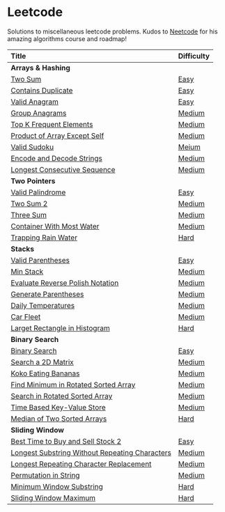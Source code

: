 # Leetcode

Solutions to miscellaneous leetcode problems. Kudos to [Neetcode](https://neetcode.io) for his amazing algorithms course and roadmap!


| Title | Difficulty |
| :------------------- | :--------- |
| **Arrays & Hashing** |
| [Two Sum](two-sum) | [Easy](https://leetcode.com/problems/two-sum/) |
| [Contains Duplicate](contains-duplicate) | [Easy](https://leetcode.com/problems/contains-duplicate/) |
| [Valid Anagram](valid-anagram) | [Easy](https://leetcode.com/problems/valid-anagram/) |
| [Group Anagrams](group-anagrams) | [Medium](https://leetcode.com/problems/group-anagrams/) |
| [Top K Frequent Elements](top-k-frequent-elements) | [Medium](https://leetcode.com/problems/top-k-frequent-elements/) |
| [Product of Array Except Self](product-of-array-except-self) | [Medium](https://leetcode.com/problems/product-of-array-except-self/) |
| [Valid Sudoku](valid-sudoku) | [Meium](https://leetcode.com/problems/valid-sudoku/) |
| [Encode and Decode Strings](encode-and-decode-strings) | [Medium](https://leetcode.com/problems/encode-and-decode-strings/) |
| [Longest Consecutive Sequence](longest-consecutive-sequence) | [Medium](https://leetcode.com/problems/longest-consecutive-sequence/) |
| **Two Pointers** |
| [Valid Palindrome](valid-palindrome) | [Easy](https://leetcode.com/problems/valid-palindrome/) |
| [Two Sum 2](two-sum-2) | [Medium](https://leetcode.com/problems/two-sum-ii-input-array-is-sorted/) |
| [Three Sum](three-sum) | [Medium](https://leetcode.com/problems/3sum/) |
| [Container With Most Water](container-with-most-water) | [Medium](https://leetcode.com/problems/container-with-most-water/) |
| [Trapping Rain Water](trapping-rain-water) | [Hard](https://leetcode.com/problems/trapping-rain-water/) |
| **Stacks** |
| [Valid Parentheses](valid-parentheses) | [Easy](https://leetcode.com/problems/valid-parentheses/) |
| [Min Stack](min-stack) | [Medium](https://leetcode.com/problems/min-stack/) |
| [Evaluate Reverse Polish Notation](evaluate-reverse-polish-notation) | [Medium](https://leetcode.com/problems/evaluate-reverse-polish-notation/) |
| [Generate Parentheses](generate-parentheses) | [Medium](https://leetcode.com/problems/generate-parentheses/) |
| [Daily Temperatures](daily-temperatures) | [Medium](https://leetcode.com/problems/daily-temperatures/) |
| [Car Fleet](car-fleet) | [Medium](https://leetcode.com/problems/car-fleet/) |
| [Larget Rectangle in Histogram](largest-rectangle-in-histogram) | [Hard](https://leetcode.com/problems/largest-rectangle-in-histogram/) |
| **Binary Search** |
| [Binary Search](binary-search) | [Easy](https://leetcode.com/problems/binary-search/) |
| [Search a 2D Matrix](search-a-2d-matrix) | [Medium](https://leetcode.com/problems/search-a-2d-matrix/) |
| [Koko Eating Bananas](koko-eating-bananas) | [Medium](https://leetcode.com/problems/koko-eating-bananas/) |
| [Find Minimum in Rotated Sorted Array](find-minimum-in-rotated-sorted-array) | [Medium](https://leetcode.com/problems/find-minimum-in-rotated-sorted-array/) |
| [Search in Rotated Sorted Array](search-in-rotated-sorted-array) | [Medium](https://leetcode.com/problems/search-in-rotated-sorted-array/) |
| [Time Based Key-Value Store](time-based-key-value-store) | [Medium](https://leetcode.com/problems/time-based-key-value-store/) |
| [Median of Two Sorted Arrays](median-of-two-sorted-arrays) | [Hard](https://leetcode.com/problems/median-of-two-sorted-arrays/) |
| **Sliding Window** |
| [Best Time to Buy and Sell Stock 2](best-time-to-buy-and-sell-stock-2) | [Easy](https://leetcode.com/problems/best-time-to-buy-and-sell-stock-ii/) |
| [Longest Substring Without Repeating Characters](longest-substring-without-repeating-characters) | [Medium](https://leetcode.com/problems/longest-substring-without-repeating-characters/) |
| [Longest Repeating Character Replacement](longest-repeating-character-replacement) | [Medium](https://leetcode.com/problems/longest-repeating-character-replacement/) |
| [Permutation in String](permutation-in-string) | [Medium](https://leetcode.com/problems/permutation-in-string/) |
| [Minimum Window Substring](minimum-window-substring) | [Hard](https://leetcode.com/problems/minimum-window-substring/) |
| [Sliding Window Maximum](sliding-window-maximum) | [Hard](https://leetcode.com/problems/sliding-window-maximum/) |